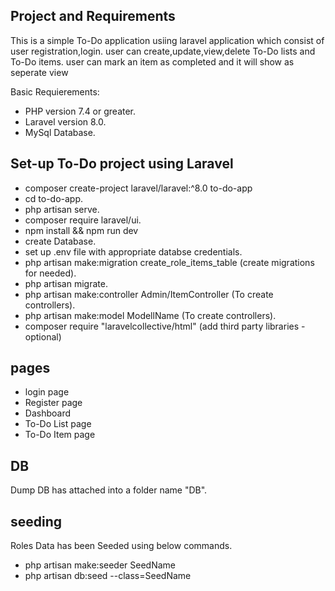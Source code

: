 ## Project and Requirements 

This is a simple To-Do application usiing laravel application which consist of user registration,login.
user can create,update,view,delete To-Do lists and To-Do items.
user can mark an item as completed and it will show as seperate view

Basic Requierements: 


- PHP version 7.4 or greater.
- Laravel version 8.0.
- MySql Database.

## Set-up To-Do project using Laravel

- composer create-project laravel/laravel:^8.0 to-do-app
- cd to-do-app.
- php artisan serve.
- composer require laravel/ui.
- npm install && npm run dev
- create Database.
- set up .env file with appropriate databse credentials.
- php artisan make:migration create_role_items_table (create migrations for needed).
- php artisan migrate.
- php artisan make:controller Admin/ItemController (To create controllers).
- php artisan make:model ModellName (To create controllers).
- composer require "laravelcollective/html" (add third party libraries - optional)


## pages

- login page
- Register page
- Dashboard
- To-Do List page
- To-Do Item page

## DB

Dump DB has attached into a folder name "DB".

## seeding

Roles Data has been Seeded using below commands.
- php artisan make:seeder SeedName
- php artisan db:seed --class=SeedName

